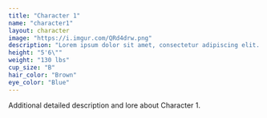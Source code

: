 ```yaml
---
title: "Character 1"
name: "character1"
layout: character
image: "https://i.imgur.com/QRd4drw.png"
description: "Lorem ipsum dolor sit amet, consectetur adipiscing elit. Vestibulum ac dui nec libero cursus congue."
height: "5'6\""
weight: "130 lbs"
cup_size: "B"
hair_color: "Brown"
eye_color: "Blue"
---
```


Additional detailed description and lore about Character 1.
